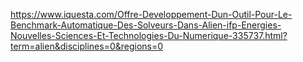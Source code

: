 https://www.iquesta.com/Offre-Developpement-Dun-Outil-Pour-Le-Benchmark-Automatique-Des-Solveurs-Dans-Alien-ifp-Energies-Nouvelles-Sciences-Et-Technologies-Du-Numerique-335737.html?term=alien&disciplines=0&regions=0